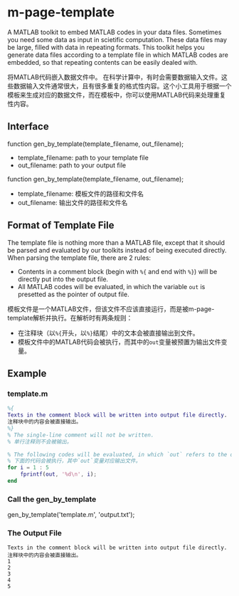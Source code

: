 # m-page-template
A MATLAB toolkit to embed MATLAB codes in your data files.
Sometimes you need some data as input in scietific computation. These data files may be large, filled with data in repeating formats. This toolkit helps you generate data files according to a template file in which MATLAB codes are embedded, so that repeating contents can be easily dealed with.

将MATLAB代码嵌入数据文件中。
在科学计算中，有时会需要数据输入文件。这些数据输入文件通常很大，且有很多重复的格式性内容。这个小工具用于根据一个模板来生成对应的数据文件，而在模板中，你可以使用MATLAB代码来处理重复性内容。

## Interface
function gen_by_template(template_filename, out_filename);
- template_filename: path to your template file
- out_filename: path to your output file

function gen_by_template(template_filename, out_filename);
- template_filename: 模板文件的路径和文件名
- out_filename: 输出文件的路径和文件名

## Format of Template File
The template file is nothing more than a MATLAB file, except that it should be parsed and evaluated by our toolkits instead of being executed directly. When parsing the template file, there are 2 rules:
- Contents in a comment block (begin with `%{` and end with `%}`) will be directly put into the output file.
- All MATLAB codes will be evaluated, in which the variable `out` is presetted as the pointer of output file.

模板文件是一个MATLAB文件，但该文件不应该直接运行，而是被m-page-template解析并执行。在解析时有两条规则：
- 在注释块（以`%{`开头，以`%}`结尾）中的文本会被直接输出到文件。
- 模板文件中的MATLAB代码会被执行，而其中的`out`变量被预置为输出文件变量。

## Example
### template.m
``` matlab
%{
Texts in the comment block will be written into output file directly.
注释块中的内容会被直接输出。
%}
% The single-line comment will not be written.
% 单行注释则不会被输出。

% The following codes will be evaluated, in which `out` refers to the output file.
% 下面的代码会被执行，其中`out`变量对应输出文件。
for i = 1 : 5
    fprintf(out, '%d\n', i);
end
```

### Call the gen_by_template
gen_by_template('template.m', 'output.txt');

### The Output File
```text
Texts in the comment block will be written into output file directly.
注释块中的内容会被直接输出。
1
2
3
4
5
```

